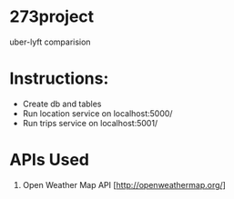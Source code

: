 # 273project
uber-lyft comparision

# Instructions:

* Create db and tables
* Run location service on localhost:5000/
* Run trips service on localhost:5001/

# APIs Used
1. Open Weather Map API [http://openweathermap.org/]
